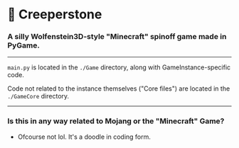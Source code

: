 # 🎲 Creeperstone
### A silly Wolfenstein3D-style "Minecraft" spinoff game made in PyGame.

--- 

`main.py` is located in the `./Game` directory, along with GameInstance-specific code.

Code not related to the instance themselves ("Core files") are located in the `./GameCore` directory.

---

### Is this in any way related to Mojang or the "Minecraft" Game? 
- Ofcourse not lol. It's a doodle in coding form.

